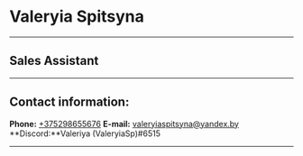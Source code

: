 # Valeryia Spitsyna
****
## Sales Assistant
-------
## Contact information:

**Phone:** [+375298655676](tel:80298655676)
**E-mail:** [valeryiaspitsyna@yandex.by](mailto:valeryiaspitsyna@yandex.by)
**Discord:**Valeriya (ValeryiaSp)#6515
***********